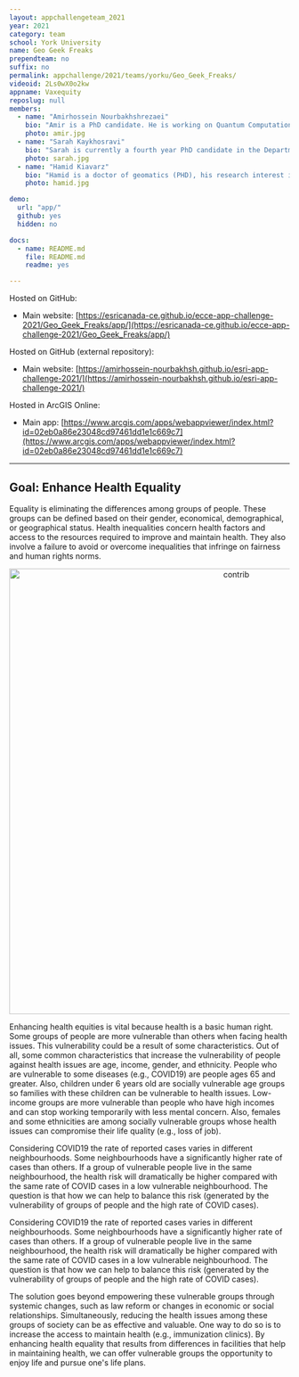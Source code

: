 ```yaml
---
layout: appchallengeteam_2021
year: 2021
category: team
school: York University
name: Geo Geek Freaks
prependteam: no
suffix: no
permalink: appchallenge/2021/teams/yorku/Geo_Geek_Freaks/
videoid: 2Ls0wX0o2kw
appname: Vaxequity
reposlug: null
members:
  - name: "Amirhossein Nourbakhshrezaei"
    bio: "Amir is a PhD candidate. He is working on Quantum Computation for graph optimization problems. Experienced Computer Vision, Deep Learning, Network Analysis with a focus on Location Based Services. Skilled at Java, Python, Node.js, MongoDB. Self-motivated and determined type who always ready to face the challenges with a problem-solving manner."
    photo: amir.jpg
  - name: "Sarah Kaykhosravi"
    bio: "Sarah is currently a fourth year PhD candidate in the Department of Civil Engineering at Lassonde, York University. Her research interest is flood management, geospatial data analysis(python), sustainable development, green infrastructure, sewer systems, hydraulic structures. Her current focus is on urban flood risk reduction using Low Impact Development (LID) techniques."
    photo: sarah.jpg
  - name: "Hamid Kiavarz"
    bio: "Hamid is a doctor of geomatics (PHD), his research interest is in field of GIS-studies , location intelligence, machine learning, deep learning, smart city, and Geo-BIM."
    photo: hamid.jpg

demo:
  url: "app/"
  github: yes
  hidden: no

docs:
  - name: README.md
    file: README.md
    readme: yes

---
```


Hosted on GitHub:

- Main website: [https://esricanada-ce.github.io/ecce-app-challenge-2021/Geo_Geek_Freaks/app/](https://esricanada-ce.github.io/ecce-app-challenge-2021/Geo_Geek_Freaks/app/)

Hosted on GitHub (external repository):

- Main website: [https://amirhossein-nourbakhsh.github.io/esri-app-challenge-2021/](https://amirhossein-nourbakhsh.github.io/esri-app-challenge-2021/)

Hosted in ArcGIS Online:

- Main app: [https://www.arcgis.com/apps/webappviewer/index.html?id=02eb0a86e23048cd97461dd1e1c669c7](https://www.arcgis.com/apps/webappviewer/index.html?id=02eb0a86e23048cd97461dd1e1c669c7)

---

## Goal: **Enhance Health Equality**

Equality is eliminating the differences among groups of people. These groups can be defined based on their gender, economical, demographical, or geographical status. Health inequalities concern health factors and access to the resources required to improve and maintain health. They also involve a failure to avoid or overcome inequalities that infringe on fairness and human rights norms.

<p align="center">
  <img src="https://esricanada-ce.github.io/ecce-app-challenge-2021/Geo_Geek_Freaks/app/gif/Managment.GIF" width="800" title="contrib">
</p>

Enhancing health equities is vital because health is a basic human right. Some groups of people are more vulnerable than others when facing health issues. This vulnerability could be a result of some characteristics. Out of all, some common characteristics that increase the vulnerability of people against health issues are age, income, gender, and ethnicity. People who are vulnerable to some diseases (e.g., COVID19) are people ages 65 and greater. Also, children under 6 years old are socially vulnerable age groups so families with these children can be vulnerable to health issues. Low-income groups are more vulnerable than people who have high incomes and can stop working temporarily with less mental concern. Also, females and some ethnicities are among socially vulnerable groups whose health issues can compromise their life quality (e.g., loss of job).

Considering COVID19 the rate of reported cases varies in different neighbourhoods. Some neighbourhoods have a significantly higher rate of cases than others. If a group of vulnerable people live in the same neighbourhood, the health risk will dramatically be higher compared with the same rate of COVID cases in a low vulnerable neighbourhood. The question is that how we can help to balance this risk (generated by the vulnerability of groups of people and the high rate of COVID cases).

Considering COVID19 the rate of reported cases varies in different neighbourhoods. Some neighbourhoods have a significantly higher rate of cases than others. If a group of vulnerable people live in the same neighbourhood, the health risk will dramatically be higher compared with the same rate of COVID cases in a low vulnerable neighbourhood. The question is that how we can help to balance this risk (generated by the vulnerability of groups of people and the high rate of COVID cases).

The solution goes beyond empowering these vulnerable groups through systemic changes, such as law reform or changes in economic or social relationships. Simultaneously, reducing the health issues among these groups of society can be as effective and valuable. One way to do so is to increase the access to maintain health (e.g., immunization clinics). By enhancing health equality that results from differences in facilities that help in maintaining health, we can offer vulnerable groups the opportunity to enjoy life and pursue one's life plans.
